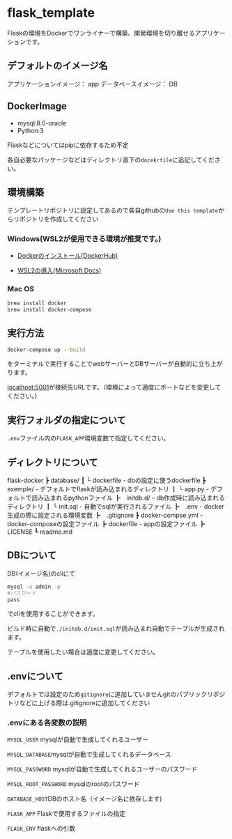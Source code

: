 # flask_template
Flaskの環境をDockerでワンライナーで構築、開発環境を切り離せるアプリケーションです。

## デフォルトのイメージ名

アプリケーションイメージ： app
データベースイメージ： DB


## DockerImage
* mysql:8.0-oracle
* Python:3

Flaskなどについてはpipに依存するため不定

各自必要なパッケージなどはディレクトリ直下の`docekrfile`に追記してください。

## 環境構築

テンプレートリポジトリに設定してあるので各自githubの`Use this template`からリポジトリを作成してください


### Windows(WSL2が使用できる環境が推奨です。)

* [Dockerのインストール(DockerHub)](https://docs.docker.com/desktop/windows/install/)

* [WSL2の導入(Microsoft Docs)](https://docs.microsoft.com/ja-jp/windows/wsl/install)


### Mac OS

```bash
brew install docker
brew install docker-compose
```


## 実行方法


```bash
docker-compose up --build
```
をターミナルで実行することでwebサーバーとDBサーバーが自動的に立ち上がります。

[localhost:5001](localhost:5001)が接続先URLです。（環境によって適度にポートなどを変更してください。)

## 実行フォルダの指定について

`.env`ファイル内の`FLASK_APP`環境変数で指定してください。

## ディレクトリについて

flask-docker
┣ database/ 
┃   └ dockerfile - dbの設定に使うdockerfile
┣ exemple/ - デフォルトでflaskが読み込まれるディレクトリ
┃   └ app.py - デフォルトで読み込まれるpythonファイル
┣　initdb.d/ - db作成時に読み込まれるディレクトリ
┃   └ init.sql - 自動でsqlが実行されるファイル
┣　.env - docker生成の際に設定される環境変数
┣　.gitignore
┣ docker-compse.yml - docker-composeの設定ファイル
┣ dockerfile - appの設定ファイル
┣ LICENSE
┗ readme.md

## DBについて

DB(イメージ名)のcliにて
```bash
mysql -u admin -p
#パスワード
pass
```
でcliを使用することができます。

ビルド時に自動で`./initdb.d/init.sql`が読み込まれ自動でテーブルが生成されます。

テーブルを使用したい場合は適度に変更してください。

## .envについて
デフォルトでは設定のため`gitignore`に追加していませんgitのパブリックリポジトリなどに上げる際は.gitignoreに追加してください

### .envにある各変数の説明

`MYSQL_USER` mysqlが自動で生成してくれるユーザー

`MYSQL_DATABASE`mysqlが自動で生成してくれるデータベース

`MYSQL_PASSWORD` mysqlが自動で生成してくれるユーザーのパスワード

`MYSQL_ROOT_PASSWORD` mysqlのrootのパスワード

`DATABASE_HOST`DBのホスト名（イメージ名に依存します)

`FLASK_APP` Flaskで使用するファイルの指定

`FLASK_ENV` flaskへの引数
